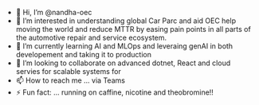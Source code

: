 - 👋 Hi, I’m @nandha-oec
- 👀 I’m interested in understanding global Car Parc and aid OEC help moving the world and reduce MTTR by easing pain points in all parts of the automotive repair and service ecosystem.
- 🌱 I’m currently learning AI and MLOps and leveraing genAI in both developement and taking it to production
- 💞️ I’m looking to collaborate on advanced dotnet, React and cloud servies for scalable systems for 
- 📫 How to reach me ... via Teams
- ⚡ Fun fact: ... running on caffine, nicotine and theobromine!!

<!---
nandha-oec/nandha-oec is a ✨ special ✨ repository because its `README.md` (this file) appears on your GitHub profile.
You can click the Preview link to take a look at your changes.
--->
